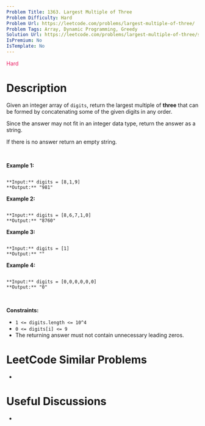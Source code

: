 ```yaml
---
Problem Title: 1363. Largest Multiple of Three
Problem Difficulty: Hard
Problem Url: https://leetcode.com/problems/largest-multiple-of-three/
Problem Tags: Array, Dynamic Programming, Greedy
Solution Url: https://leetcode.com/problems/largest-multiple-of-three/solution/
IsPremium: No
IsTemplate: No
---
```


<span style="color: rgb(233, 30, 99);">Hard</span>

# Description

Given an integer array of `digits`, return the largest multiple of **three** that can be formed by concatenating some of the given digits in any order.


Since the answer may not fit in an integer data type, return the answer as a string.


If there is no answer return an empty string.


 


**Example 1:**



```

**Input:** digits = [8,1,9]
**Output:** "981"

```

**Example 2:**



```

**Input:** digits = [8,6,7,1,0]
**Output:** "8760"

```

**Example 3:**



```

**Input:** digits = [1]
**Output:** ""

```

**Example 4:**



```

**Input:** digits = [0,0,0,0,0,0]
**Output:** "0"

```

 


**Constraints:**


* `1 <= digits.length <= 10^4`
* `0 <= digits[i] <= 9`
* The returning answer must not contain unnecessary leading zeros.




# LeetCode Similar Problems

- []()

# Useful Discussions

- []()
